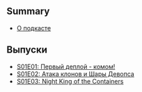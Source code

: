 ## Summary

* [О подкасте](README.md)

## Выпуски

* [S01E01: Первый деплой - комом!](episodes/s01e01.md)
* [S01E02: Атака клонов и Шары Девопса](episodes/s01e02.md)
* [S01E03: Night King of the Containers](episodes/s01e03.md)
